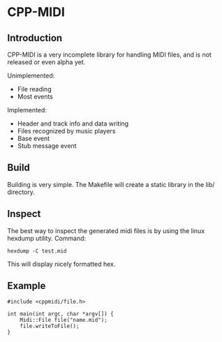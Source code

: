 CPP-MIDI
==========

Introduction
----
CPP-MIDI is a very incomplete library for handling MIDI files, and is not released or even alpha yet.

Unimplemented:
- File reading
- Most events

Implemented:
- Header and track info and data writing
- Files recognized by music players
- Base event
- Stub message event

Build
----
Building is very simple. The Makefile will create a static library in the lib/ directory.

Inspect
----
The best way to inspect the generated midi files is by using the linux hexdump utility.
Command:
```
hexdump -C test.mid
```
This will display nicely formatted hex.

Example
----
```
#include <cppmidi/file.h>

int main(int argc, char *argv[]) {
    Midi::File file("name.mid");
    file.writeToFile();
}
```
